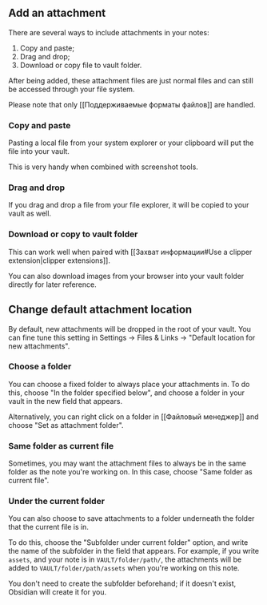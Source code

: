 ## Add an attachment

There are several ways to include attachments in your notes:

1. Copy and paste;
2. Drag and drop;
3. Download or copy file to vault folder.

After being added, these attachment files are just normal files and can still be accessed through your file system. 

Please note that only [[Поддерживаемые форматы файлов]] are handled.

### Copy and paste

Pasting a local file from your system explorer or your clipboard will put the file into your vault.

This is very handy when combined with screenshot tools.

### Drag and drop

If you drag and drop a file from your file explorer, it will be copied to your vault as well.

### Download or copy to vault folder

This can work well when paired with [[Захват информации#Use a clipper extension|clipper extensions]].

You can also download images from your browser into your vault folder directly for later reference.

## Change default attachment location

By default, new attachments will be dropped in the root of your vault. You can fine tune this setting in Settings -> Files & Links -> "Default location for new attachments".

### Choose a folder

You can choose a fixed folder to always place your attachments in. To do this, choose "In the folder specified below", and choose a folder in your vault in the new field that appears.

Alternatively, you can right click on a folder in [[Файловый менеджер]] and choose "Set as attachment folder".

### Same folder as current file

Sometimes, you may want the attachment files to always be in the same folder as the note you're working on. In this case, choose "Same folder as current file".

### Under the current folder

You can also choose to save attachments to a folder underneath the folder that the current file is in.

To do this, choose the "Subfolder under current folder" option, and write the name of the subfolder in the field that appears. For example, if you write `assets`, and your note is in `VAULT/folder/path/`, the attachments will be added to `VAULT/folder/path/assets` when you're working on this note.

You don't need to create the subfolder beforehand; if it doesn't exist, Obsidian will create it for you.